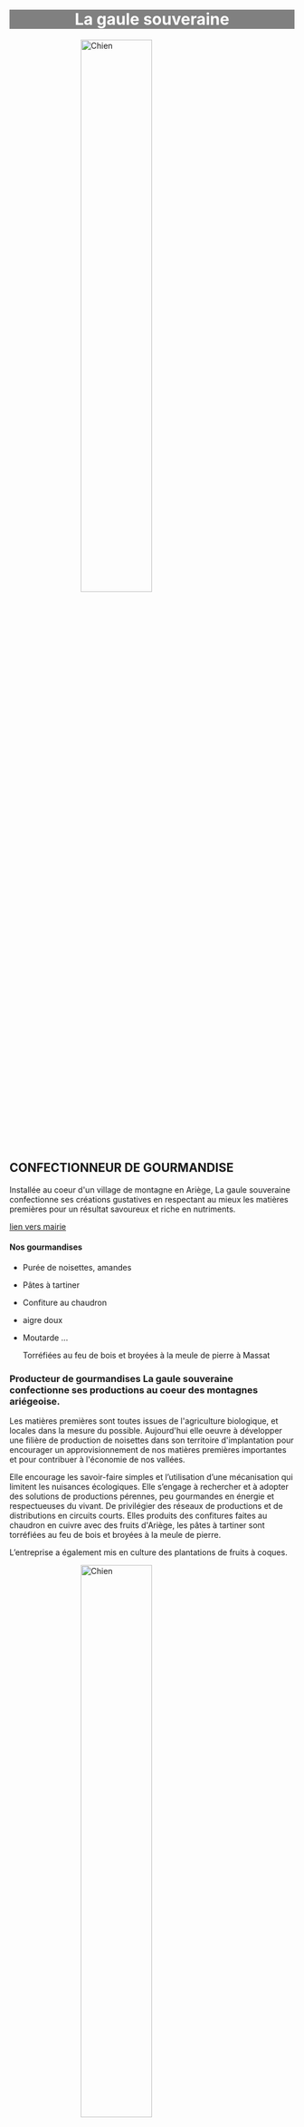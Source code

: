 <style>
    h1 {
        color: white;
        background: grey;
        text-align: center;
    }  
    
    img {
      display: block;
      margin-left: auto;
      margin-right: auto;
      width: 50%;
    }
</style>

# La gaule souveraine
![Chien](https://picsum.photos/id/237/200/300)
## CONFECTIONNEUR DE GOURMANDISE

Installée au coeur d'un village de montagne en Ariège, La gaule souveraine confectionne ses créations gustatives en respectant au mieux les matières premières pour un résultat savoureux et riche en nutriments.


[lien vers mairie](https://www.scopyleft.fr)
    
#### Nos gourmandises

- Purée de noisettes, amandes
- Pâtes à tartiner
- Confiture au chaudron
- aigre doux
- Moutarde ...

  Torréfiées au feu de bois et broyées à la meule de pierre à Massat


### Producteur de gourmandises La gaule souveraine confectionne ses productions au coeur des montagnes ariégeoise. 
Les matières premières sont toutes issues de l'agriculture biologique, et locales dans la mesure du possible. Aujourd'hui elle oeuvre à développer une filière de production de noisettes dans son territoire d'implantation pour encourager un approvisionnement de nos matières premières importantes et pour contribuer à l'économie de nos vallées.

Elle encourage les savoir-faire simples et l’utilisation d’une mécanisation qui limitent les nuisances écologiques. Elle s’engage à rechercher et à adopter des solutions de productions pérennes, peu gourmandes en énergie et respectueuses du vivant. De privilégier des réseaux de productions et de distributions en circuits courts. Elles produits des confitures faites au chaudron en cuivre avec des fruits d'Ariège, les pâtes à tartiner sont torréfiées au feu de bois et broyées à la meule de pierre. 

L’entreprise a également mis en culture des plantations de fruits à coques.
    
![Chien](https://picsum.photos/id/237/200/300)
